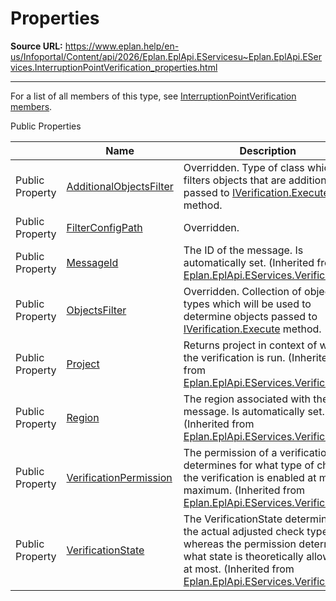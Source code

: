 # Properties

**Source URL:** https://www.eplan.help/en-us/Infoportal/Content/api/2026/Eplan.EplApi.EServicesu~Eplan.EplApi.EServices.InterruptionPointVerification_properties.html

---

For a list of all members of this type, see [InterruptionPointVerification members](Eplan.EplApi.EServicesu~Eplan.EplApi.EServices.InterruptionPointVerification_members.html).

Public Properties

|  | Name | Description |
| --- | --- | --- |
| Public Property | [AdditionalObjectsFilter](Eplan.EplApi.EServicesu~Eplan.EplApi.EServices.InterruptionPointVerification~AdditionalObjectsFilter.html) | Overridden. Type of class which filters objects that are additionally passed to [IVerification.Execute](Eplan.EplApi.EServicesu~Eplan.EplApi.EServices.IVerification~Execute.html) method. |
| Public Property | [FilterConfigPath](Eplan.EplApi.EServicesu~Eplan.EplApi.EServices.InterruptionPointVerification~FilterConfigPath.html) | Overridden. |
| Public Property | [MessageId](Eplan.EplApi.EServicesu~Eplan.EplApi.EServices.Verification~MessageId.html) | The ID of the message. Is automatically set. (Inherited from [Eplan.EplApi.EServices.Verification](Eplan.EplApi.EServicesu~Eplan.EplApi.EServices.Verification.html)) |
| Public Property | [ObjectsFilter](Eplan.EplApi.EServicesu~Eplan.EplApi.EServices.InterruptionPointVerification~ObjectsFilter.html) | Overridden. Collection of objects types which will be used to determine objects passed to [IVerification.Execute](Eplan.EplApi.EServicesu~Eplan.EplApi.EServices.IVerification~Execute.html) method. |
| Public Property | [Project](Eplan.EplApi.EServicesu~Eplan.EplApi.EServices.Verification~Project.html) | Returns project in context of which the verification is run. (Inherited from [Eplan.EplApi.EServices.Verification](Eplan.EplApi.EServicesu~Eplan.EplApi.EServices.Verification.html)) |
| Public Property | [Region](Eplan.EplApi.EServicesu~Eplan.EplApi.EServices.Verification~Region.html) | The region associated with the message. Is automatically set. (Inherited from [Eplan.EplApi.EServices.Verification](Eplan.EplApi.EServicesu~Eplan.EplApi.EServices.Verification.html)) |
| Public Property | [VerificationPermission](Eplan.EplApi.EServicesu~Eplan.EplApi.EServices.Verification~VerificationPermission.html) | The permission of a verification determines for what type of check the verification is enabled at most/ maximum. (Inherited from [Eplan.EplApi.EServices.Verification](Eplan.EplApi.EServicesu~Eplan.EplApi.EServices.Verification.html)) |
| Public Property | [VerificationState](Eplan.EplApi.EServicesu~Eplan.EplApi.EServices.Verification~VerificationState.html) | The VerificationState determines the actual adjusted check type whereas the permission determines what state is theoretically allowed at most. (Inherited from [Eplan.EplApi.EServices.Verification](Eplan.EplApi.EServicesu~Eplan.EplApi.EServices.Verification.html)) |


